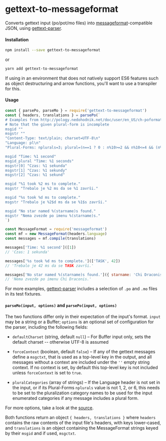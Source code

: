 # gettext-to-messageformat

Converts gettext input (po/pot/mo files) into [messageformat]-compatible JSON,
using [gettext-parser].


#### Installation

```sh
npm install --save gettext-to-messageformat
```
or
```sh
yarn add gettext-to-messageformat
```

If using in an environment that does not natively support ES6 features such as
object destructuring and arrow functions, you'll want to use a transpiler for this.


#### Usage

```js
const { parsePo, parseMo } = require('gettext-to-messageformat')
const { headers, translations } = parsePo(`
# Examples from http://pology.nedohodnik.net/doc/user/en_US/ch-poformat.html
# Note that the given plural-form is incomplete
msgid ""
msgstr ""
"Content-Type: text/plain; charset=UTF-8\n"
"Language: pl\n"
"Plural-Forms: nplurals=3; plural=(n==1 ? 0 : n%10>=2 && n%10<=4 && (n%100<10 || n%100>=20) ? 1 : 2);\n"

msgid "Time: %1 second"
msgid_plural "Time: %1 seconds"
msgstr[0] "Czas: %1 sekunda"
msgstr[1] "Czas: %1 sekundy"
msgstr[2] "Czas: %1 sekund"

msgid "%1 took %2 ms to complete."
msgstr "Trebalo je %2 ms da se %1 završi."

msgid "%s took %d ms to complete."
msgstr "Trebalo je %2$d ms da se %1$s završi."

msgid "No star named %(starname)s found."
msgstr "Nema zvezde po imenu %(starname)s."
`)

const MessageFormat = require('messageformat')
const mf = new MessageFormat(headers.language)
const messages = mf.compile(translations)

messages['Time: %1 second']([1])
// 'Czas: 1 sekunda'

messages['%s took %d ms to complete.'](['TASK', 42])
// 'Trebalo je 42 ms da se TASK završi.'

messages['No star named %(starname)s found.']({ starname: 'Chi Draconis' })
// 'Nema zvezde po imenu Chi Draconis.'
```

For more examples, [gettext-parser] includes a selection of `.po` and `.mo` files
in its test fixtures.


#### `parseMo(input, options)` and `parsePo(input, options)`

The two functions differ only in their expectation of the input's format. `input`
may be a string or a Buffer; `options` is an optional set of configuration for
the parser, including the following fields:

- `defaultCharset` (string, default `null`) – For Buffer input only, sets the
  default charset -- otherwise UTF-8 is assumed

- `forceContext` (boolean, default `false`) – If any of the gettext messages
  define a `msgctxt`, that is used as a top-level key in the output, and all
  messages without a context are included under the `''` empty string context.
  If no context is set, by default this top-level key is not included unless
  `forceContext` is set to `true`.

- `pluralCategories` (array of strings) – If the Language header is not set in
  the input, or if its Plural-Forms `nplurals` value is not 1, 2, or 6, this
  needs to be set to the pluralization category names to be used for the input
  enumerated categories if any message includes a plural form.

For more options, take a look at the [source](./index.js).

Both functions return an object `{ headers, translations }` where `headers`
contains the raw contents of the input file's headers, with keys lower-cased, and
`translations` is an object containing the MessageFormat strings keyed by their
`msgid` and if used, `msgctxt`.

[messageformat]: https://messageformat.github.io/
[gettext-parser]: https://github.com/smhg/gettext-parser
